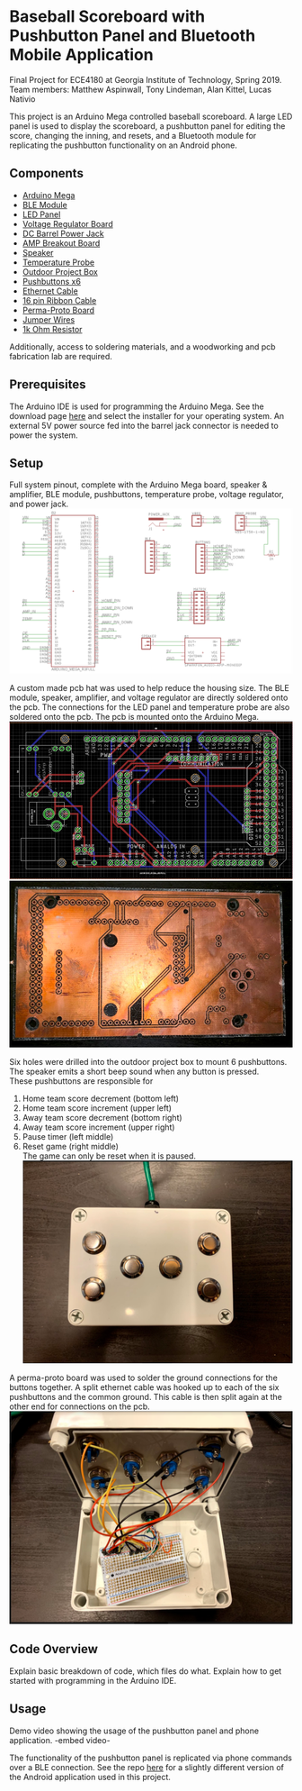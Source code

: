# Baseball Scoreboard with Pushbutton Panel and Bluetooth Mobile Application
Final Project for ECE4180 at Georgia Institute of Technology, Spring 2019.  
Team members:  Matthew Aspinwall, Tony Lindeman, Alan Kittel, Lucas Nativio

This project is an Arduino Mega controlled baseball scoreboard.  A large LED panel is used to display the scoreboard, a pushbutton panel for editing the score, changing the inning, and resets, and a Bluetooth module for replicating the pushbutton functionality on an Android phone.

## Components

* [Arduino Mega](https://store.arduino.cc/usa/mega-2560-r3)
* [BLE Module](https://www.adafruit.com/product/2479)
* [LED Panel](https://www.sparkfun.com/products/14718)
* [Voltage Regulator Board](https://www.amazon.com/Digital-Converter-Adjustable-Regulator-Transformer/dp/B07MDZQ9QP)
* [DC Barrel Power Jack](https://www.sparkfun.com/products/119)
* [AMP Breakout Board](https://www.sparkfun.com/products/11044)
* [Speaker](https://www.sparkfun.com/products/11089)
* [Temperature Probe](https://www.sparkfun.com/products/11050)
* [Outdoor Project Box](https://www.amazon.com/Estone-Waterproof-Plastic-Electronic-Enclosure/dp/B00JEWNKR0)
* [Pushbuttons x6](https://www.amazon.com/Momentary-Waterproof-Stainless-Terminal-API-ELE/dp/B079HR5Q4R/ref=sr_1_23?keywords=push+button&qid=1555904659&s=industrial&sr=1-23)
* [Ethernet Cable](https://www.sparkfun.com/products/8915)
* [16 pin Ribbon Cable](https://www.amazon.com/Uxcell-Ribbon-Cable-Length-Pieces/dp/B01BNKVGAI)
* [Perma-Proto Board](https://www.adafruit.com/product/1148)
* [Jumper Wires](https://www.adafruit.com/product/758)
* [1k Ohm Resistor](https://www.sparkfun.com/products/14492)

Additionally, access to soldering materials, and a woodworking and pcb fabrication lab are required.


## Prerequisites

The Arduino IDE is used for programming the Arduino Mega.  See the download page [here](https://www.arduino.cc/en/Main/Software) and select the installer for your operating system.  An external 5V power source fed into the barrel jack connector is needed to power the system.


## Setup
Full system pinout, complete with the Arduino Mega board, speaker & amplifier, BLE module, pushbuttons, temperature probe, voltage regulator, and power jack.
![Image](https://github.com/alankittel3/scoreboard/blob/master/pcb_pinout.png?raw=true)

A custom made pcb hat was used to help reduce the housing size.  The BLE module, speaker, amplifier, and voltage regulator are directly soldered onto the pcb.  The connections for the LED panel and temperature probe are also soldered onto the pcb.  The pcb is mounted onto the Arduino Mega.
![Image](https://github.com/alankittel3/scoreboard/blob/master/pcb.png?raw=true)
![Image](https://github.com/alankittel3/scoreboard/blob/master/pcb_physical.PNG?raw=true)

Six holes were drilled into the outdoor project box to mount 6 pushbuttons.  
The speaker emits a short beep sound when any button is pressed.    
These pushbuttons are responsible for 
  1. Home team score decrement (bottom left)
  2. Home team score increment (upper left)
  3. Away team score decrement (bottom right)
  4. Away team score increment (upper right)
  5. Pause timer (left middle)
  6. Reset game (right middle)  
The game can only be reset when it is paused.
![Image](https://github.com/alankittel3/scoreboard/blob/master/pushbutton_panel.PNG?raw=true)

A perma-proto board was used to solder the ground connections for the buttons together.  A split ethernet cable was hooked up to each of the six pushbuttons and the common ground.  This cable is then split again at the other end for connections on the pcb.
![Image](https://github.com/alankittel3/scoreboard/blob/master/pushbutton_panel_open.PNG?raw=true)

## Code Overview
Explain basic breakdown of code, which files do what.
Explain how to get started with programming in the Arduino IDE.

## Usage
Demo video showing the usage of the pushbutton panel and phone application.
-embed video-

The functionality of the pushbutton panel is replicated via phone commands over a BLE connection.  See the repo [here](https://www.sparkfun.com/products/14492) for a slightly different version of the Android application used in this project.
